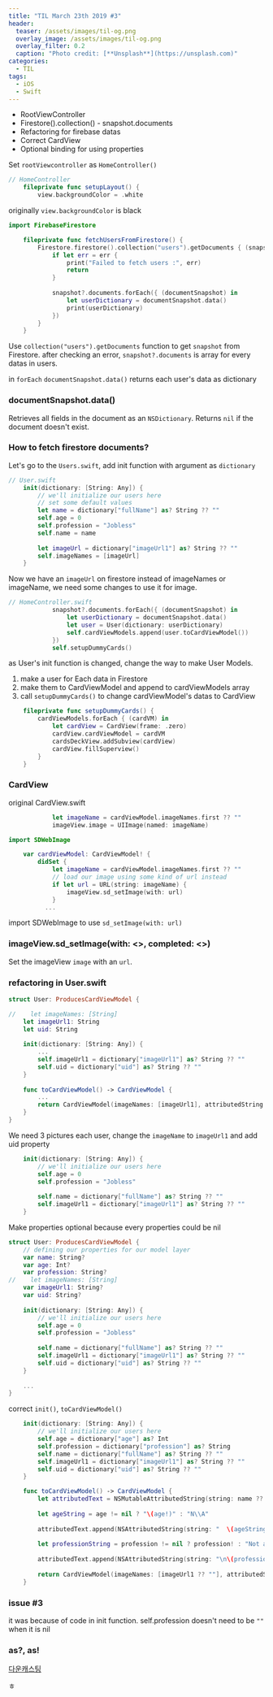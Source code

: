 ```yaml
---
title: "TIL March 23th 2019 #3"
header:
  teaser: /assets/images/til-og.png
  overlay_image: /assets/images/til-og.png
  overlay_filter: 0.2
  caption: "Photo credit: [**Unsplash**](https://unsplash.com)"
categories:
  - TIL
tags:
  - iOS
  - Swift
---
```




- RootViewController
- Firestore().collection() - snapshot.documents
- Refactoring for firebase datas
- Correct CardView
- Optional binding for using properties



Set `rootViewcontroller` as `HomeController()`

```swift
// HomeController
    fileprivate func setupLayout() {
        view.backgroundColor = .white
```

originally `view.backgroundColor` is black



```swift
import FirebaseFirestore

    fileprivate func fetchUsersFromFirestore() {
        Firestore.firestore().collection("users").getDocuments { (snapshot, err) in
            if let err = err {
                print("Failed to fetch users :", err)
                return
            }
            
            snapshot?.documents.forEach({ (documentSnapshot) in
                let userDictionary = documentSnapshot.data()
                print(userDictionary)
            })
        }
    }
```

Use `collection("users").getDocuments` function to get `snapshot` from Firestore.
after checking an error, `snapshot?.documents` is array for every datas in users.

in `forEach` `documentSnapshot.data()` returns each user's data as dictionary



### documentSnapshot.data()

Retrieves all fields in the document as an `NSDictionary`. Returns `nil` if the document doesn't exist.



### How to fetch firestore documents?

Let's go to the `Users.swift`, add init function with argument as `dictionary`

```swift
// User.swift
    init(dictionary: [String: Any]) {
        // we'll initialize our users here
        // set some default values
        let name = dictionary["fullName"] as? String ?? ""
        self.age = 0
        self.profession = "Jobless"
        self.name = name
        
        let imageUrl = dictionary["imageUrl1"] as? String ?? ""
        self.imageNames = [imageUrl]
    }
```

Now we have an `imageUrl` on firestore instead of imageNames or imageName, we need some changes to use it for image.


```swift
// HomeController.swift
            snapshot?.documents.forEach({ (documentSnapshot) in
                let userDictionary = documentSnapshot.data()
                let user = User(dictionary: userDictionary)
                self.cardViewModels.append(user.toCardViewModel())
            })
            self.setupDummyCards()
```

as User's init function is changed, change the way to make User Models.

1. make a user for Each data in Firestore
2. make them to CardViewModel and append to cardViewModels array
3. call `setupDummyCards()` to change cardViewModel's datas to CardView



```swift
    fileprivate func setupDummyCards() {
        cardViewModels.forEach { (cardVM) in
            let cardView = CardView(frame: .zero)
            cardView.cardViewModel = cardVM
            cardsDeckView.addSubview(cardView)
            cardView.fillSuperview()
        }
    }
```



### CardView

original CardView.swift

```swift
            let imageName = cardViewModel.imageNames.first ?? ""
            imageView.image = UIImage(named: imageName)
```



```swift
import SDWebImage

    var cardViewModel: CardViewModel! {
        didSet {
            let imageName = cardViewModel.imageNames.first ?? ""
            // load our image using some kind of url instead
            if let url = URL(string: imageName) {
                imageView.sd_setImage(with: url)
            }
          ...
```

import SDWebImage to use `sd_setImage(with: url)`



### imageView.sd_setImage(with: <>, completed: <>)

Set the imageView `image` with an `url`. 



### refactoring in User.swift

```swift
struct User: ProducesCardViewModel {

//    let imageNames: [String]
    let imageUrl1: String
    let uid: String
    
    init(dictionary: [String: Any]) {
        ...
        self.imageUrl1 = dictionary["imageUrl1"] as? String ?? ""
        self.uid = dictionary["uid"] as? String ?? ""
    }
    
    func toCardViewModel() -> CardViewModel {
        ...
        return CardViewModel(imageNames: [imageUrl1], attributedString: attributedText, textAlignment: .left)
    }
}
```

We need 3 pictures each user, change the `imageName` to `imageUrl1` and add uid property

```swift
    init(dictionary: [String: Any]) {
        // we'll initialize our users here
        self.age = 0
        self.profession = "Jobless"
        
        self.name = dictionary["fullName"] as? String ?? ""
        self.imageUrl1 = dictionary["imageUrl1"] as? String ?? ""
    }
```



Make properties optional because every properties could be nil

```swift
struct User: ProducesCardViewModel {
    // defining our properties for our model layer
    var name: String?
    var age: Int?
    var profession: String?
//    let imageNames: [String]
    var imageUrl1: String?
    var uid: String?
    
    init(dictionary: [String: Any]) {
        // we'll initialize our users here
        self.age = 0
        self.profession = "Jobless"
        
        self.name = dictionary["fullName"] as? String ?? ""
        self.imageUrl1 = dictionary["imageUrl1"] as? String ?? ""
        self.uid = dictionary["uid"] as? String ?? ""
    }
  
    ...
}
```



correct `init()`,  `toCardViewModel()`

```swift
    init(dictionary: [String: Any]) {
        // we'll initialize our users here
        self.age = dictionary["age"] as? Int
        self.profession = dictionary["profession"] as? String
        self.name = dictionary["fullName"] as? String ?? ""
        self.imageUrl1 = dictionary["imageUrl1"] as? String ?? ""
        self.uid = dictionary["uid"] as? String ?? ""
    }
```



```swift
    func toCardViewModel() -> CardViewModel {
        let attributedText = NSMutableAttributedString(string: name ?? "", attributes: [.font: UIFont.systemFont(ofSize: 32, weight: .heavy)])
        
        let ageString = age != nil ? "\(age!)" : "N\\A"
        
        attributedText.append(NSAttributedString(string: "  \(ageString)", attributes: [.font: UIFont.systemFont(ofSize: 24, weight: .regular)]))
        
        let professionString = profession != nil ? profession! : "Not available"
        
        attributedText.append(NSAttributedString(string: "\n\(professionString)", attributes: [.font: UIFont.systemFont(ofSize: 20, weight: .regular)]))
        
        return CardViewModel(imageNames: [imageUrl1 ?? ""], attributedString: attributedText, textAlignment: .left)
    }
```



### issue #3

it was because of code in init function.
self.profession doesn't need to be `""` when it is nil



### as?, as!

[다운캐스팅](http://minsone.github.io/mac/ios/swift-type-casting-summary)

ㅎ